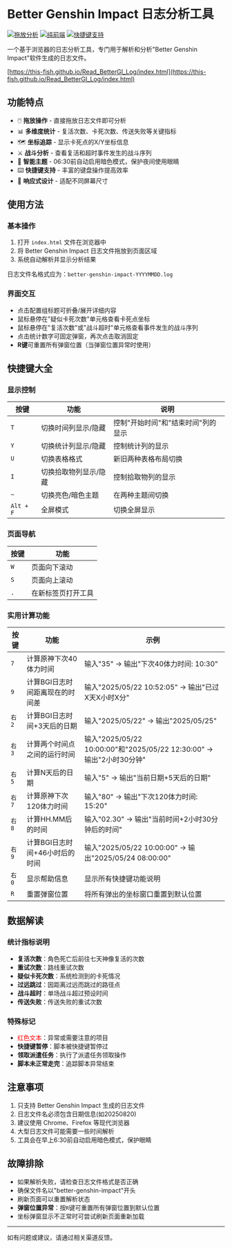 # Better Genshin Impact 日志分析工具

[![拖放分析](https://img.shields.io/badge/分析方式-拖放文件-green.svg)]()
[![纯前端](https://img.shields.io/badge/技术-纯前端-blue.svg)]()
[![快捷键支持](https://img.shields.io/badge/功能-快捷键操作-orange.svg)]()

一个基于浏览器的日志分析工具，专门用于解析和分析"Better Genshin Impact"软件生成的日志文件。

[https://this-fish.github.io/Read_BetterGI_Log/index.html](https://this-fish.github.io/Read_BetterGI_Log/index.html)

## 功能特点

- 🖱️ **拖放操作** - 直接拖放日志文件即可分析
- 📊 **多维度统计** - 复活次数、卡死次数、传送失败等关键指标
- 🗺️ **坐标追踪** - 显示卡死点的X/Y坐标信息
- ⚔️ **战斗分析** - 查看复活和超时事件发生的战斗序列
- 🌙 **智能主题** - 06:30前自动启用暗色模式，保护夜间使用眼睛
- ⌨️ **快捷键支持** - 丰富的键盘操作提高效率
- 📱 **响应式设计** - 适配不同屏幕尺寸

## 使用方法

### 基本操作

1. 打开 `index.html` 文件在浏览器中
2. 将 Better Genshin Impact 日志文件拖放到页面区域
3. 系统自动解析并显示分析结果

日志文件名格式应为：`better-genshin-impact-YYYYMMDD.log`

### 界面交互

- 点击配置组标题可折叠/展开详细内容
- 鼠标悬停在"疑似卡死次数"单元格查看卡死点坐标
- 鼠标悬停在"复活次数"或"战斗超时"单元格查看事件发生的战斗序列
- 点击统计数字可固定弹窗，再次点击取消固定
- **R键**可重置所有弹窗位置（当弹窗位置异常时使用）

## 快捷键大全

### 显示控制

| 按键 | 功能 | 说明 |
|------|------|------|
| `T` | 切换时间列显示/隐藏 | 控制"开始时间"和"结束时间"列的显示 |
| `Y` | 切换统计列显示/隐藏 | 控制统计列的显示 |
| `U` | 切换表格格式 | 新旧两种表格布局切换 |
| `I` | 切换拾取物列显示/隐藏 | 控制拾取物列的显示 |
| `` ~ `` | 切换亮色/暗色主题 | 在两种主题间切换 |
| `Alt + F` | 全屏模式 | 切换全屏显示 |

### 页面导航

| 按键 | 功能 |
|------|------|
| `W` | 页面向下滚动 |
| `S` | 页面向上滚动 |
| `.` | 在新标签页打开工具 |

### 实用计算功能

| 按键 | 功能 | 示例 |
|------|------|------|
| `7` | 计算原神下次40体力时间 | 输入"35" → 输出"下次40体力时间: 10:30" |
| `9` | 计算BGI日志时间距离现在的时间差 | 输入"2025/05/22 10:52:05" → 输出"已过X天X小时X分" |
| `右2` | 计算BGI日志时间+3天后的日期 | 输入"2025/05/22" → 输出"2025/05/25" |
| `右3` | 计算两个时间点之间的运行时间 | 输入"2025/05/22 10:00:00"和"2025/05/22 12:30:00" → 输出"2小时30分钟" |
| `右5` | 计算N天后的日期 | 输入"5" → 输出"当前日期+5天后的日期" |
| `右7` | 计算原神下次120体力时间 | 输入"80" → 输出"下次120体力时间: 15:20" |
| `右8` | 计算HH.MM后的时间 | 输入"02.30" → 输出"当前时间+2小时30分钟后的时间" |
| `右9` | 计算BGI日志时间+46小时后的时间 | 输入"2025/05/22 10:00:00" → 输出"2025/05/24 08:00:00" |
| `右0` | 显示帮助信息 | 显示所有快捷键功能说明 |
| `R` | 重置弹窗位置 | 将所有弹出的坐标窗口重置到默认位置 |

## 数据解读

### 统计指标说明

- **复活次数**：角色死亡后前往七天神像复活的次数
- **重试次数**：路线重试次数
- **疑似卡死次数**：系统检测到的卡死情况
- **过远跳过**：因距离过远而跳过的路径点
- **战斗超时**：单场战斗超过预设时间
- **传送失败**：传送失败的重试次数

### 特殊标记

- <span style="color:red">红色文本</span>：异常或需要注意的项目
- **快捷键暂停**：脚本被快捷键暂停过
- **领取派遣任务**：执行了派遣任务领取操作
- **脚本未正常走完**：追踪脚本异常结束

## 注意事项

1. 只支持 Better Genshin Impact 生成的日志文件
2. 日志文件名必须包含日期信息(如20250820)
3. 建议使用 Chrome、Firefox 等现代浏览器
4. 大型日志文件可能需要一些时间解析
5. 工具会在早上6:30前自动启用暗色模式，保护眼睛

## 故障排除

- 如果解析失败，请检查日志文件格式是否正确
- 确保文件名以"better-genshin-impact"开头
- 刷新页面可以重置解析状态
- **弹窗位置异常**：按`R`键可重置所有弹窗位置到默认位置
- 坐标弹窗显示不正常时可尝试刷新页面重新加载

---

如有问题或建议，请通过相关渠道反馈。